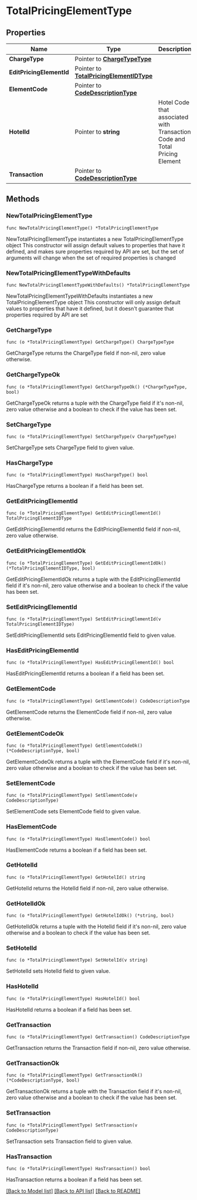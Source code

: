 # TotalPricingElementType

## Properties

Name | Type | Description | Notes
------------ | ------------- | ------------- | -------------
**ChargeType** | Pointer to [**ChargeTypeType**](ChargeTypeType.md) |  | [optional] 
**EditPricingElementId** | Pointer to [**TotalPricingElementIDType**](TotalPricingElementIDType.md) |  | [optional] 
**ElementCode** | Pointer to [**CodeDescriptionType**](CodeDescriptionType.md) |  | [optional] 
**HotelId** | Pointer to **string** | Hotel Code that associated with Transaction Code and Total Pricing Element | [optional] 
**Transaction** | Pointer to [**CodeDescriptionType**](CodeDescriptionType.md) |  | [optional] 

## Methods

### NewTotalPricingElementType

`func NewTotalPricingElementType() *TotalPricingElementType`

NewTotalPricingElementType instantiates a new TotalPricingElementType object
This constructor will assign default values to properties that have it defined,
and makes sure properties required by API are set, but the set of arguments
will change when the set of required properties is changed

### NewTotalPricingElementTypeWithDefaults

`func NewTotalPricingElementTypeWithDefaults() *TotalPricingElementType`

NewTotalPricingElementTypeWithDefaults instantiates a new TotalPricingElementType object
This constructor will only assign default values to properties that have it defined,
but it doesn't guarantee that properties required by API are set

### GetChargeType

`func (o *TotalPricingElementType) GetChargeType() ChargeTypeType`

GetChargeType returns the ChargeType field if non-nil, zero value otherwise.

### GetChargeTypeOk

`func (o *TotalPricingElementType) GetChargeTypeOk() (*ChargeTypeType, bool)`

GetChargeTypeOk returns a tuple with the ChargeType field if it's non-nil, zero value otherwise
and a boolean to check if the value has been set.

### SetChargeType

`func (o *TotalPricingElementType) SetChargeType(v ChargeTypeType)`

SetChargeType sets ChargeType field to given value.

### HasChargeType

`func (o *TotalPricingElementType) HasChargeType() bool`

HasChargeType returns a boolean if a field has been set.

### GetEditPricingElementId

`func (o *TotalPricingElementType) GetEditPricingElementId() TotalPricingElementIDType`

GetEditPricingElementId returns the EditPricingElementId field if non-nil, zero value otherwise.

### GetEditPricingElementIdOk

`func (o *TotalPricingElementType) GetEditPricingElementIdOk() (*TotalPricingElementIDType, bool)`

GetEditPricingElementIdOk returns a tuple with the EditPricingElementId field if it's non-nil, zero value otherwise
and a boolean to check if the value has been set.

### SetEditPricingElementId

`func (o *TotalPricingElementType) SetEditPricingElementId(v TotalPricingElementIDType)`

SetEditPricingElementId sets EditPricingElementId field to given value.

### HasEditPricingElementId

`func (o *TotalPricingElementType) HasEditPricingElementId() bool`

HasEditPricingElementId returns a boolean if a field has been set.

### GetElementCode

`func (o *TotalPricingElementType) GetElementCode() CodeDescriptionType`

GetElementCode returns the ElementCode field if non-nil, zero value otherwise.

### GetElementCodeOk

`func (o *TotalPricingElementType) GetElementCodeOk() (*CodeDescriptionType, bool)`

GetElementCodeOk returns a tuple with the ElementCode field if it's non-nil, zero value otherwise
and a boolean to check if the value has been set.

### SetElementCode

`func (o *TotalPricingElementType) SetElementCode(v CodeDescriptionType)`

SetElementCode sets ElementCode field to given value.

### HasElementCode

`func (o *TotalPricingElementType) HasElementCode() bool`

HasElementCode returns a boolean if a field has been set.

### GetHotelId

`func (o *TotalPricingElementType) GetHotelId() string`

GetHotelId returns the HotelId field if non-nil, zero value otherwise.

### GetHotelIdOk

`func (o *TotalPricingElementType) GetHotelIdOk() (*string, bool)`

GetHotelIdOk returns a tuple with the HotelId field if it's non-nil, zero value otherwise
and a boolean to check if the value has been set.

### SetHotelId

`func (o *TotalPricingElementType) SetHotelId(v string)`

SetHotelId sets HotelId field to given value.

### HasHotelId

`func (o *TotalPricingElementType) HasHotelId() bool`

HasHotelId returns a boolean if a field has been set.

### GetTransaction

`func (o *TotalPricingElementType) GetTransaction() CodeDescriptionType`

GetTransaction returns the Transaction field if non-nil, zero value otherwise.

### GetTransactionOk

`func (o *TotalPricingElementType) GetTransactionOk() (*CodeDescriptionType, bool)`

GetTransactionOk returns a tuple with the Transaction field if it's non-nil, zero value otherwise
and a boolean to check if the value has been set.

### SetTransaction

`func (o *TotalPricingElementType) SetTransaction(v CodeDescriptionType)`

SetTransaction sets Transaction field to given value.

### HasTransaction

`func (o *TotalPricingElementType) HasTransaction() bool`

HasTransaction returns a boolean if a field has been set.


[[Back to Model list]](../README.md#documentation-for-models) [[Back to API list]](../README.md#documentation-for-api-endpoints) [[Back to README]](../README.md)


